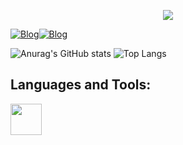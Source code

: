 <p align="center">
  <img src="https://capsule-render.vercel.app/api?text=Hi, I'm Diego Castilho.👋&animation=fadeIn&type=waving&color=gradient&height=100"/>
</p>

[![Blog](https://img.shields.io/badge/LinkedIn-0077B5?style=for-the-badge&logo=linkedin&logoColor=white)](https://www.linkedin.com/in/diego-castilho-8b87a8301/)[![Blog](https://img.shields.io/badge/Instagram-E4405F?style=for-the-badge&logo=instagram&logoColor=white)](https://www.instagram.com/diego_.cast/)


![Anurag's GitHub stats](https://github-readme-stats.vercel.app/api?username=DigoCast&show_icons=true&theme=dark)
![Top Langs](https://github-readme-stats.vercel.app/api/top-langs/?username=DigoCast&layout=donut&theme=dark)

## Languages and Tools:

<div style = "display: inline_block">
    <div align="left">
  <img src="https://skillicons.dev/icons?i=python,java" height="50" />
</div>

